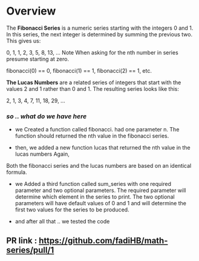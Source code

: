 # Overview

The **Fibonacci Series** is a numeric series starting with the integers 0 and 1. In this series, the next integer is determined by summing the previous two. This gives us:

0, 1, 1, 2, 3, 5, 8, 13, ...
Note When asking for the nth number in series presume starting at zero.

fibonacci(0) == 0, fibonacci(1) == 1, fibonacci(2) == 1, etc.

**The Lucas Numbers** are a related series of integers that start with the values 2 and 1 rather than 0 and 1. The resulting series looks like this:

2, 1, 3, 4, 7, 11, 18, 29, ...


###  ***so .. what do we have here***

* we Created a function called fibonacci. had one parameter n. The function should returned the nth value in the fibonacci series. 

* then, we added a new function lucas that returned the nth value in the lucas numbers Again,

Both the fibonacci series and the lucas numbers are based on an identical formula.
* we  Added a third function called sum_series with one required parameter and two optional parameters.
The required parameter will determine which element in the series to print.
The two optional parameters will have default values of 0 and 1 and will determine the first two values for the series to be produced.

* and after all that .. we tested the code



## PR link : https://github.com/fadiHB/math-series/pull/1


